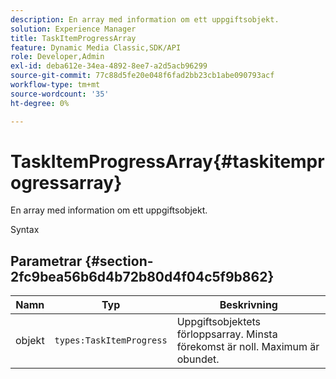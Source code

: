 ```yaml
---
description: En array med information om ett uppgiftsobjekt.
solution: Experience Manager
title: TaskItemProgressArray
feature: Dynamic Media Classic,SDK/API
role: Developer,Admin
exl-id: deba612e-34ea-4892-8ee7-a2d5acb96299
source-git-commit: 77c88d5fe20e048f6fad2bb23cb1abe090793acf
workflow-type: tm+mt
source-wordcount: '35'
ht-degree: 0%

---
```


# TaskItemProgressArray{#taskitemprogressarray}

En array med information om ett uppgiftsobjekt.

Syntax

## Parametrar {#section-2fc9bea56b6d4b72b80d4f04c5f9b862}

| Namn | Typ | Beskrivning |
|---|---|---|
| objekt | `types:TaskItemProgress` | Uppgiftsobjektets förloppsarray. Minsta förekomst är noll. Maximum är obundet. |

